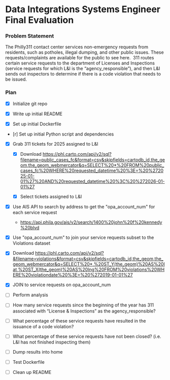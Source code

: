 # Data Integrations Systems Engineer Final Evaluation


### Problem Statement

The Philly311 contact center services non-emergency requests from residents, such as potholes, illegal dumping, and other public issues. These requests/complaints are available for the public to see here.  311 routes certain service requests to the department of Licenses and Inspections (service requests for which L&I is the “agency_responsible”), and then L&I sends out inspectors to determine if there is a code violation that needs to be issued. 

### Plan

- [x] Initialize git repo

- [x] Write up initial README

- [x] Set up initial Dockerfile

- [r] Set up initial Python script and dependencies

- [x] Grab 311 tickets for 2025 assigned to L&I

  - [x] Download https://phl.carto.com/api/v2/sql?filename=public_cases_fc&format=csv&skipfields=cartodb_id,the_geom,the_geom_webmercator&q=SELECT%20*%20FROM%20public_cases_fc%20WHERE%20requested_datetime%20%3E=%20%272025-01-01%27%20AND%20requested_datetime%20%3C%20%272026-01-01%27

  - [x] Select tickets assigned to L&I

- [x] Use AIS API to search  by address to get the "opa_account_num" for each service request

  - https://api.phila.gov/ais/v2/search/1400%20john%20f%20kennedy%20blvd

- [x]  Use "opa_account_num" to join your service requests subset to the Violations dataset

  - [x] Download https://phl.carto.com/api/v2/sql?&filename=violations&format=csv&skipfields=cartodb_id,the_geom,the_geom_webmercator&q=SELECT%20*,%20ST_Y(the_geom)%20AS%20lat,%20ST_X(the_geom)%20AS%20lng%20FROM%20violations%20WHERE%20violationdate%20%3E=%20%272019-01-01%27

  - [x] JOIN to service requests on opa_account_num

- [ ]  Perform analysis

  - [ ] How many service requests since the beginning of the year has 311 associated with “License & Inspections” as the agency_responsible? 
    
  - [ ] What percentage of these service requests have resulted in the issuance of a code violation? 

  - [ ] What percentage of these service requests have not been closed? (i.e. L&I has not finished inspecting them)

- [ ] Dump results into home

- [ ] Test Dockerfile

- [ ] Clean up README


